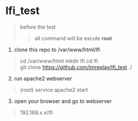 # lfi_test


> before the test  
>> all command will be excute **root**

1. clone this repo to /var/www/html/lfi  
> cd /var/www/html
> mkdir lfi
> cd lfi  
> git clone https://github.com/imreplay/lfi_test ./

2. run apache2 webserver  
> (root) service apache2 start

3. open your browser and go to webserver
> 192.168.x.x/lfi
